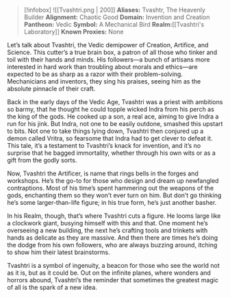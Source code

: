 > [!infobox]
> ![[Tvashtri.png | 200]]
>  **Aliases:** Tvashtr, The Heavenly Builder
> **Alignment:** Chaotic Good
> **Domain:** Invention and Creation
> **Pantheon:** Vedic
> **Symbol:** A Mechanical Bird
> **Realm:**[[Tvashtri's Laboratory]]
> **Known Proxies:** None

Let’s talk about Tvashtri, the Vedic demipower of Creation, Artifice, and Science. This cutter’s a true brain box, a patron of all those who tinker and toil with their hands and minds. His followers—a bunch of artisans more interested in hard work than troubling about morals and ethics—are expected to be as sharp as a razor with their problem-solving. Mechanicians and inventors, they sing his praises, seeing him as the absolute pinnacle of their craft.

Back in the early days of the Vedic Age, Tvashtri was a priest with ambitions so barmy, that he thought he could topple wicked Indra from his perch as the king of the gods. He cooked up a son, a real ace, aiming to give Indra a run for his jink. But Indra, not one to be easily outdone, smashed this upstart to bits. Not one to take things lying down, Tvashtri then conjured up a demon called Vritra, so fearsome that Indra had to get clever to defeat it. This tale, it’s a testament to Tvashtri’s knack for invention, and it’s no surprise that he bagged immortality, whether through his own wits or as a gift from the godly sorts.

Now, Tvashtri the Artificer, is name that rings bells in the forges and workshops. He’s the go-to for those who design and dream up newfangled contraptions. Most of his time’s spent hammering out the weapons of the gods, enchanting them so they won’t ever turn on him. But don’t go thinking he’s some larger-than-life figure; in his true form, he’s just another basher.

In his Realm, though, that’s where Tvashtri cuts a figure. He looms large like a clockwork giant, busying himself with this and that. One moment he’s overseeing a new building, the next he’s crafting tools and trinkets with hands as delicate as they are massive. And then there are times he’s doing the dodge from his own followers, who are always buzzing around, itching to show him their latest brainstorms.

Tvashtri is a symbol of ingenuity, a beacon for those who see the world not as it is, but as it could be. Out on the infinite planes, where wonders and horrors abound, Tvashtri’s the reminder that sometimes the greatest magic of all is the spark of a new idea.
